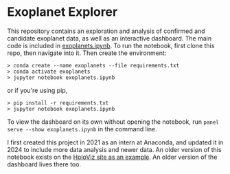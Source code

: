 # Exoplanet Explorer
This repository contains an exploration and analysis of confirmed and candidate exoplanet data, as well as an interactive dashboard. The main code is included in [exoplanets.ipynb](https://github.com/ablythed/exoplanets/blob/main/exoplanets.ipynb). To run the notebook, first clone this repo, then navigate into it. Then create the environment:

```
> conda create --name exoplanets --file requirements.txt
> conda activate exoplanets
> jupyter notebook exoplanets.ipynb
```

or if you're using pip,

```
> pip install -r requirements.txt
> jupyter notebook exoplanets.ipynb
```

To view the dashboard on its own without opening the notebook, run `panel serve --show exoplanets.ipynb` in the command line.

I first created this project in 2021 as an intern at Anaconda, and updated it in 2024 to include more data analysis and newer data. An older version of this notebook exists on the [HoloViz site as an example](https://examples.holoviz.org/gallery/exoplanets/exoplanets.html). An older version of the dashboard lives there too.
